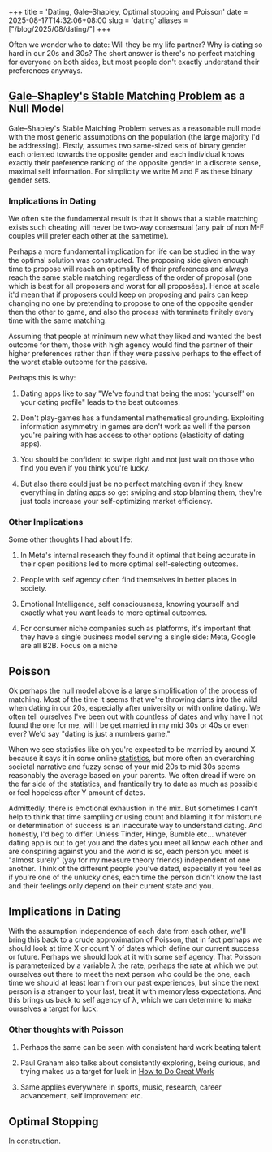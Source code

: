 +++
title = 'Dating, Gale–Shapley, Optimal stopping and Poisson'
date = 2025-08-17T14:32:06+08:00
slug = 'dating'
aliases = ["/blog/2025/08/dating/"]
+++

Often we wonder who to date: Will they be my life partner? Why is dating so hard in our 20s and 30s? The short answer is there's no perfect matching for everyone on both sides, but most people don't exactly understand their preferences anyways.

## [Gale–Shapley's Stable Matching Problem](https://en.wikipedia.org/wiki/Gale–Shapley_algorithm) as a Null Model

Gale–Shapley's Stable Matching Problem serves as a reasonable null model with the most generic assumptions on the population (the large majority I'd be addressing). Firstly, assumes two same-sized sets of binary gender each oriented towards the opposite gender and each individual knows exactly their preference ranking of the opposite gender in a discrete sense, maximal self information. For simplicity we write M and F as these binary gender sets.

### Implications in Dating
We often site the fundamental result is that it shows that a stable matching exists such cheating will never be two-way consensual (any pair of non M-F couples will prefer each other at the sametime). 

Perhaps a more fundamental implication for life can be studied in the way the optimal solution was constructed. The proposing side given enough time to propose will reach an optimality of their preferences and always reach the same stable matching regardless of the order of proposal (one which is best for all proposers and worst for all proposées). Hence at scale it'd mean that if proposers could keep on proposing and pairs can keep changing no one by pretending to propose to one of the opposite gender then the other to game, and also the process with terminate finitely every time with the same matching.

Assuming that people at minimum new what they liked and wanted the best outcome for them, those with high agency would find the partner of their higher preferences rather than if they were passive perhaps to the effect of the worst stable outcome for the passive.

Perhaps this is why:

1) Dating apps like to say "We've found that being the most 'yourself' on your dating profile" leads to the best outcomes.

2) Don't play-games has a fundamental mathematical grounding. Exploiting information asymmetry in games are don't work as well if the person you're pairing with has access to other options (elasticity of dating apps).

3) You should be confident to swipe right and not just wait on those who find you even if you think you're lucky.

4) But also there could just be no perfect matching even if they knew everything in dating apps so get swiping and stop blaming them, they're just tools increase your self-optimizing market efficiency.


### Other Implications 

Some other thoughts I had about life:

1) In Meta's internal research they found it optimal that being accurate in their open positions led to more optimal self-selecting outcomes.

2) People with self agency often find themselves in better places in society.

3) Emotional Intelligence, self consciousness, knowing yourself and exactly what you want leads to more optimal outcomes.

4) For consumer niche companies such as platforms, it's important that they have a single business model serving a single side: Meta, Google are all B2B. Focus on a niche 

## Poisson

Ok perhaps the null model above is a large simplification of the process of matching. Most of the time it seems that we're throwing darts into the wild when dating in our 20s, especially after university or with online dating. We often tell ourselves I've been out with countless of dates and why have I not found the one for me, will I be get married in my mid 30s or 40s or even ever? We'd say "dating is just a numbers game."

When we see statistics like oh you're expected to be married by around X because it says it in some online [statistics](https://en.wikipedia.org/wiki/List_of_countries_by_age_at_first_marriage), but more often an overarching societal narrative and fuzzy sense of your mid 20s to mid 30s seems reasonably the average based on your parents. We often dread if were on the far side of the statistics, and frantically try to date as much as possible or feel hopeless after Y amount of dates.

Admittedly, there is emotional exhaustion in the mix. But sometimes I can't help to think that time sampling or using count and blaming it for misfortune or determination of success is an inaccurate way to understand dating. And honestly, I'd beg to differ. Unless Tinder, Hinge, Bumble etc... whatever dating app is out to get you and the dates you meet all know each other and are conspiring against you and the world is so, each person you meet is "almost surely" (yay for my measure theory friends) independent of one another. Think of the different people you've dated, especially if you feel as if you're one of the unlucky ones, each time the person didn't know the last and their feelings only depend on their current state and you.

## Implications in Dating

With the assumption independence of each date from each other, we'll bring this back to a crude approximation of Poisson, that in fact perhaps we should look at time X or count Y of dates which define our current success or future. Perhaps we should look at it with some self agency. That Poisson is parameterized by a variable λ the rate, perhaps the rate at which we put ourselves out there to meet the next person who could be the one, each time we should at least learn from our past experiences, but since the next person is a stranger to your last, treat it with memoryless expectations. And this brings us back to self agency of λ, which we can determine to make ourselves a target for luck.

### Other thoughts with Poisson

1) Perhaps the same can be seen with consistent hard work beating talent

2) Paul Graham also talks about consistently exploring, being curious, and trying makes us a target for luck in [How to Do Great Work](https://paulgraham.com/greatwork.html)

3) Same applies everywhere in sports, music, research, career advancement, self improvement etc.

## Optimal Stopping

In construction.